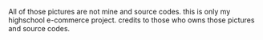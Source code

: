 All of those pictures are not mine and source codes. this is only my highschool e-commerce project. credits to those who owns those pictures and source codes.
